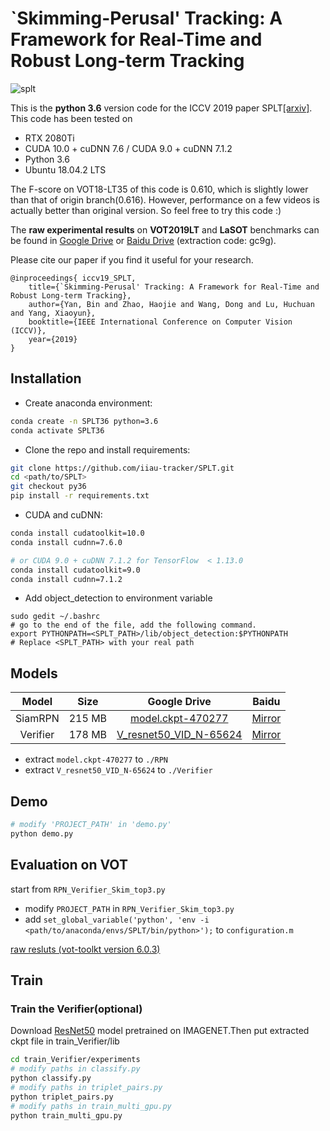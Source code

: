 # `Skimming-Perusal' Tracking: A Framework for Real-Time and Robust Long-term Tracking

![splt](https://github.com/iiau-tracker/SPLT/blob/master/results/SPLT.png)


This is the **python 3.6** version code for the ICCV 2019 paper SPLT[[arxiv]](https://arxiv.org/abs/1909.01840). This code has been tested on 
- RTX 2080Ti
- CUDA 10.0 + cuDNN 7.6 / CUDA 9.0 + cuDNN 7.1.2
- Python 3.6
- Ubuntu 18.04.2 LTS

The F-score on VOT18-LT35 of this code is 0.610, which is slightly lower than that of origin branch(0.616). However, performance on a few
videos is actually better than original version. So feel free to try this code :) 

The **raw experimental results** on **VOT2019LT** and **LaSOT** benchmarks can be found in [Google Drive](https://drive.google.com/drive/folders/1ZsavuH8LwUD4zG-Y7WEfpEmDadNX__mt)
 or [Baidu Drive](https://pan.baidu.com/s/1PUkqNmVwczQAvrw8ZqiQOg) (extraction code: gc9g).

Please cite our paper if you find it useful for your research.
```
@inproceedings{ iccv19_SPLT,
    title={`Skimming-Perusal' Tracking: A Framework for Real-Time and Robust Long-term Tracking},
    author={Yan, Bin and Zhao, Haojie and Wang, Dong and Lu, Huchuan and Yang, Xiaoyun},
    booktitle={IEEE International Conference on Computer Vision (ICCV)},
    year={2019}
}
```

## Installation

- Create anaconda environment:
```bash
conda create -n SPLT36 python=3.6
conda activate SPLT36
```

- Clone the repo and install requirements:
```bash
git clone https://github.com/iiau-tracker/SPLT.git
cd <path/to/SPLT>
git checkout py36
pip install -r requirements.txt
```

- CUDA and cuDNN:
```bash
conda install cudatoolkit=10.0
conda install cudnn=7.6.0

# or CUDA 9.0 + cuDNN 7.1.2 for TensorFlow  < 1.13.0
conda install cudatoolkit=9.0
conda install cudnn=7.1.2
```
- Add object_detection to environment variable
```
sudo gedit ~/.bashrc
# go to the end of the file, add the following command.
export PYTHONPATH=<SPLT_PATH>/lib/object_detection:$PYTHONPATH
# Replace <SPLT_PATH> with your real path
```
## Models
| Model | Size | Google Drive  | Baidu |
|:-----:|:----:|:-------------:|:---------:|
| SiamRPN | 215 MB | [model.ckpt-470277](https://drive.google.com/open?id=1t-rJSHWGgm_9VfqzZaLfhN5XZ8dotXSb)  | [Mirror](https://pan.baidu.com/s/1Ft-OorgWQIh7rvWvdGodUA) |
| Verifier | 178 MB | [V_resnet50_VID_N-65624](https://drive.google.com/open?id=1jsGkEUinQwvotwWJzsMzXNaHOYkJrPeh)  | [Mirror](https://pan.baidu.com/s/1gHAaFAwgX5ROfaucaaGafQ) |

- extract `model.ckpt-470277` to `./RPN`
- extract `V_resnet50_VID_N-65624` to `./Verifier`

## Demo
```bash
# modify 'PROJECT_PATH' in 'demo.py' 
python demo.py
```

## Evaluation on VOT
start from `RPN_Verifier_Skim_top3.py`

- modify `PROJECT_PATH` in `RPN_Verifier_Skim_top3.py`
- add `set_global_variable('python', 'env -i <path/to/anaconda/envs/SPLT/bin/python>');` to `configuration.m`

[raw resluts (vot-toolkt version 6.0.3)](https://github.com/iiau-tracker/SPLT/tree/master/results)

## Train
### Train the Verifier(optional)
Download [ResNet50](http://download.tensorflow.org/models/resnet_v1_50_2016_08_28.tar.gz) model pretrained on IMAGENET.Then put extracted ckpt file in train_Verifier/lib
```bash
cd train_Verifier/experiments
# modify paths in classify.py
python classify.py
# modify paths in triplet_pairs.py
python triplet_pairs.py
# modify paths in train_multi_gpu.py
python train_multi_gpu.py
```

